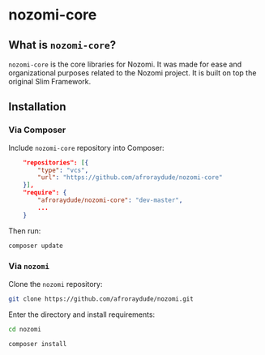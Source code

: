 # nozomi-core


## What is `nozomi-core`?
`nozomi-core` is the core libraries for Nozomi. It was made for ease and organizational purposes related to the Nozomi project.
It is built on top the original Slim Framework.

## Installation

### Via Composer
Include `nozomi-core` repository into Composer:

```json
    "repositories": [{
        "type": "vcs",
        "url": "https://github.com/afroraydude/nozomi-core"
    }],
    "require": {
        "afroraydude/nozomi-core": "dev-master",
        ...
    }
```

Then run: 
```sh
composer update
```

### Via `nozomi`

Clone the `nozomi` repository:
```sh
git clone https://github.com/afroraydude/nozomi.git
```

Enter the directory and install requirements:
```sh
cd nozomi

composer install
```
